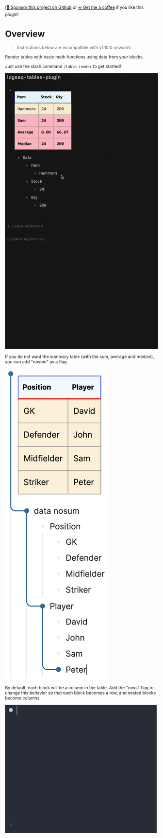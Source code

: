 [[:gift_heart: Sponsor this project on Github](https://github.com/sponsors/hkgnp) or [:coffee: Get me a coffee](https://www.buymeacoffee.com/hkgnp.dev) if you like this plugin!

# Overview

> Instructions below are incompatible with v1.10.0 onwards

Render tables with basic math functions using data from your blocks.

Just use the slash command `/table render` to get started!

![](/screenshots/demo.gif)

If you do not want the summary table (with the sum, average and median), you can add "nosum" as a flag.

![](/screenshots/nosum.png)

By default, each block will be a column in the table. Add the "rows" flag to change this behavior so that each block becomes a row, and nested blocks become columns.

![](/screenshots/demo_rows.gif)
